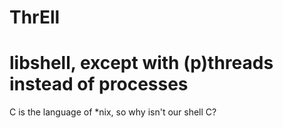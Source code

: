 # ThrEll
libshell, except with (p)threads instead of processes
==========
C is the language of *nix,
so why isn't our shell C?
